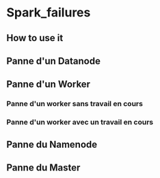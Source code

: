 # Spark_failures
## How to use it  
## Panne d'un Datanode  
## Panne d'un Worker  
### Panne d'un worker sans travail en cours  
### Panne d'un worker avec un travail en cours  
## Panne du Namenode  
## Panne du Master  

